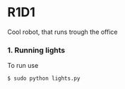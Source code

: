 # R1D1
Cool robot, that runs trough the office

### 1. Running lights 

To run use

```sh
$ sudo python lights.py
```